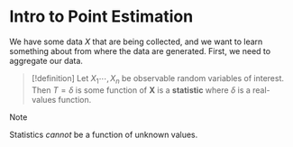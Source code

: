 # Intro to Point Estimation

We have some data $X$ that are being collected, and we want to learn something about from where the data are generated. First, we need to aggregate our data.

> [!definition]
> Let $X_1\cdots,X_{n}$ be observable random variables of interest. Then $T=\delta$ is some function of $\mathbf{X}$ is a **statistic** where $\delta$ is a real-values function.

> [!note]
> Statistics *cannot* be a function of unknown values.
